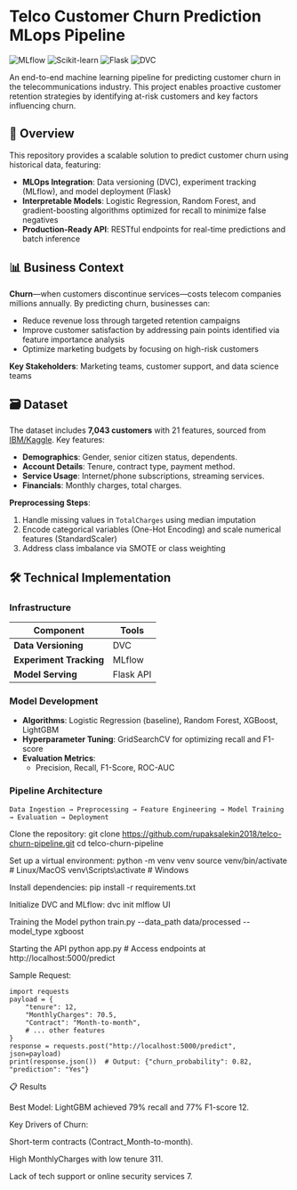 # Telco Customer Churn Prediction MLops Pipeline

![MLflow](https://img.shields.io/badge/MLflow-%23FF7F00.svg?style=for-the-badge&logo=mlflow&logoColor=white)
![Scikit-learn](https://img.shields.io/badge/scikit--learn-%23F7931E.svg?style=for-the-badge&logo=scikit-learn&logoColor=white)
![Flask](https://img.shields.io/badge/flask-%23000.svg?style=for-the-badge&logo=flask&logoColor=white)
![DVC](https://img.shields.io/badge/DVC-%239458FF.svg?style=for-the-badge&logo=dataversioncontrol&logoColor=white)

An end-to-end machine learning pipeline for predicting customer churn in the telecommunications industry. This project enables proactive customer retention strategies by identifying at-risk customers and key factors influencing churn.

## 📌 Overview
This repository provides a scalable solution to predict customer churn using historical data, featuring:
- **MLOps Integration**: Data versioning (DVC), experiment tracking (MLflow), and model deployment (Flask)
- **Interpretable Models**: Logistic Regression, Random Forest, and gradient-boosting algorithms optimized for recall to minimize false negatives
- **Production-Ready API**: RESTful endpoints for real-time predictions and batch inference

## 📊 Business Context
**Churn**—when customers discontinue services—costs telecom companies millions annually. By predicting churn, businesses can:
- Reduce revenue loss through targeted retention campaigns
- Improve customer satisfaction by addressing pain points identified via feature importance analysis 
- Optimize marketing budgets by focusing on high-risk customers 

**Key Stakeholders**: Marketing teams, customer support, and data science teams 

## 🗃️ Dataset
The dataset includes **7,043 customers** with 21 features, sourced from [IBM/Kaggle](https://www.kaggle.com/blastchar/telco-customer-churn). Key features:
- **Demographics**: Gender, senior citizen status, dependents.
- **Account Details**: Tenure, contract type, payment method.
- **Service Usage**: Internet/phone subscriptions, streaming services.
- **Financials**: Monthly charges, total charges.

**Preprocessing Steps**:
1. Handle missing values in `TotalCharges` using median imputation 
2. Encode categorical variables (One-Hot Encoding) and scale numerical features (StandardScaler) 
3. Address class imbalance via SMOTE or class weighting 
## 🛠️ Technical Implementation
### Infrastructure
| Component               | Tools                                                                |
|-------------------------|----------------------------------------------------------------------|
| **Data Versioning**     | DVC                                                                  |
| **Experiment Tracking** | MLflow                                                               |
| **Model Serving**       | Flask API                                                            |                                                     |

### Model Development
- **Algorithms**: Logistic Regression (baseline), Random Forest, XGBoost, LightGBM 
- **Hyperparameter Tuning**: GridSearchCV for optimizing recall and F1-score 
- **Evaluation Metrics**: 
  - Precision, Recall, F1-Score, ROC-AUC 

### Pipeline Architecture
```plaintext
Data Ingestion → Preprocessing → Feature Engineering → Model Training → Evaluation → Deployment
```
Clone the repository:
git clone https://github.com/rupaksalekin2018/telco-churn-pipeline.git
cd telco-churn-pipeline

Set up a virtual environment:
python -m venv venv
source venv/bin/activate  # Linux/MacOS
venv\Scripts\activate     # Windows

Install dependencies:
pip install -r requirements.txt

Initialize DVC and MLflow:
dvc init
mlflow UI

Training the Model
python train.py --data_path data/processed --model_type xgboost

Starting the API
python app.py  # Access endpoints at http://localhost:5000/predict

Sample Request:
```plaintext
import requests
payload = {
    "tenure": 12,
    "MonthlyCharges": 70.5,
    "Contract": "Month-to-month",
    # ... other features
}
response = requests.post("http://localhost:5000/predict", json=payload)
print(response.json())  # Output: {"churn_probability": 0.82, "prediction": "Yes"}
```
📋 Results

Best Model: LightGBM achieved 79% recall and 77% F1-score 12.

Key Drivers of Churn:

Short-term contracts (Contract_Month-to-month).

High MonthlyCharges with low tenure 311.

Lack of tech support or online security services 7.
